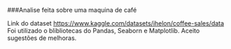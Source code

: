 ###Analise feita sobre uma maquina de café

Link do dataset <https://www.kaggle.com/datasets/ihelon/coffee-sales/data>
Foi utilizado o blibliotecas do Pandas, Seaborn e Matplotlib.
Aceito sugestões de melhoras.
